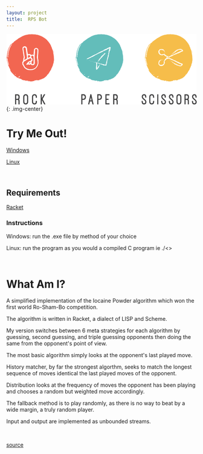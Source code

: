```yaml
---
layout: project
title:  RPS Bot
---
```

![RPS](/assets/pics/RPS.png){: .img-center}

# Try Me Out!
[Windows](/assets/downloads/RPS.exe)

[Linux](/assets/downloads/RPS)

&nbsp;
&nbsp;

## Requirements
[Racket](https://download.racket-lang.org/)

### Instructions
Windows: run the .exe file by method of your choice

Linux: run the program as you would a compiled C program ie ./<<program name>>

&nbsp;
&nbsp;

# What Am I?

A simplified implementation of the Iocaine Powder algorithm which won the first world Ro-Sham-Bo competition.

The algorithm is written in Racket, a dialect of LISP and Scheme.

My version switches between 6 meta strategies for each algorithm by guessing, second guessing, and triple guessing opponents then doing the same from the opponent's point of view.

The most basic algorithm simply looks at the opponent's last played move.

History matcher, by far the strongest algorthm, seeks to match the longest sequence of moves identical the last played moves of the opponent.

Distribution looks at the frequency of moves the opponent has been playing and chooses a random but weighted move accordingly.

The fallback method is to play randomly, as there is no way to beat by a wide margin, a truly random player.

Input and output are implemented as unbounded streams.

&nbsp;
&nbsp;

[source](https://github.com/felix990302/Racket-Algorithms/blob/master/a11/RPS.rkt)
